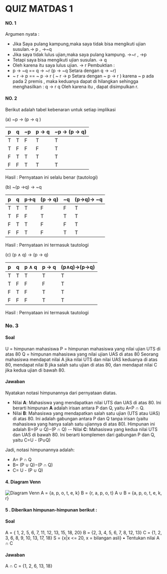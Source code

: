 # QUIZ MATDAS 1

#### NO. 1
Argumen nyata :
 -  Jika Saya pulang kampung,maka saya tidak bisa mengikuti ujian susulan.-> p , ->~q
 - Jika saya tidak lulus ujian,maka saya pulang kampung. ->~r , ->p
 - Tetapi saya bisa mengikuti ujian susulan. -> q
 - Oleh karena itu saya lulus ujian. -> r
Pembuktian : 
 - p -> ~q == q -> ~r (p -> ~q Setara dengan q -> ~r)
 - ~ r -> p == ~ p -> r ( ~ r -> p Setara dengan ~ p -> r )
karena ~ p ada pada 2 premis , maka keduanya dapat di hilangkan sehingga menghasilkan : 
q -> r
q
Oleh karena itu , dapat disimpulkan r.

#### NO. 2
Berikut adalah tabel kebenaran untuk setiap implikasi 

 (a) ~p → (p → q )

| p | q | ~p|p -> q | ~p -> (p -> q)|
|--|--|--|--|--|
| T | T | F| T| T|
| T | F | F| F| T|
| F | T | T| T| T|
| F | F | T| T| T|
Hasil : Pernyataan ini selalu benar (tautologi)

  (b) ~(p →q) → ~q

| p | q | p->q|(p -> q) | ~q|(p->q)-> ~q |
|--|--|--|--|--|--|
| T | T | T| F| F| T |
| T | F | F| T| T| T |
| F | T | T| F| F| T |
| F | F | T| F| T| T |
Hasil : Pernyataan ini termasuk tautologi

 (c) (p ∧ q) → (p → q)

| p | q | p ∧ q|p -> q | (p∧q)->(p->q)|
|--|--|--|--|--|
| T | T | T| T| T|
| T | F | F| F| T|
| F | T | F| T| T|
| F | F | F| T| T|
Hasil : Pernyataan ini termasuk tautologi



### No. 3
#### Soal
U = himpunan mahasiswa 
P = himpunan mahasiswa yang nilai ujian UTS di atas 80 
Q = himpunan mahasiswa yang nilai ujian UAS di atas 80 
Seorang mahasiswa mendapat nilai A jika nilai UTS dan nilai UAS keduanya di atas 80, mendapat nilai B jika salah satu ujian di atas 80, dan mendapat nilai C jika kedua ujian di bawah 80. 

#### Jawaban

Nyatakan notasi himpunannya dari pernyataan diatas.
-   Nilai **A**: Mahasiswa yang mendapatkan nilai UTS dan UAS di atas 80. Ini berarti himpunan **A** adalah irisan antara P dan Q, yaitu A=P ∩ Q.
-   Nilai **B**: Mahasiswa yang mendapatkan salah satu ujian (UTS atau UAS) di atas 80. Ini adalah gabungan antara P dan Q tanpa irisan (yaitu mahasiswa yang hanya salah satu ujiannya di atas 80). Himpunan ini adalah B=(P ∪ Q)−(P ∩ Q)
--   Nilai **C**: Mahasiswa yang kedua nilai UTS dan UAS di bawah 80. Ini berarti komplemen dari gabungan P dan Q, yaitu C=U - (P∪Q)

Jadi, notasi himpunannya adalah:

-   A= P ∩ Q
-   B= (P ∪ Q)−(P ∩ Q)
-   C= U - (P ∪ Q)

#### 4. Diagram Venn
![Diagram Venn](https://i.postimg.cc/DyGdPdSv/DIAGRAM-VENN-2.jpg)
A = {a, p, o, t, e, k}
B = {r, a, p, o, t}
A ∪ B = {a, p, o, t, e, k, r}

#### 5 . Diberikan himpunan-himpunan berikut :
 
#### Soal
 A = { 1, 2, 5, 6, 7, 11, 12, 13, 15, 18, 20} 
 B = {2, 3, 4, 5, 6, 7, 8, 12, 13} 
 C = {1, 2, 3, 6, 8, 9, 10, 13, 17, 18} 
 S = {x|x <= 20, x = bilangan asli} 
• Tentukan nilai A ∩ C

#### Jawaban
A ∩ C = {1, 2, 6, 13, 18}